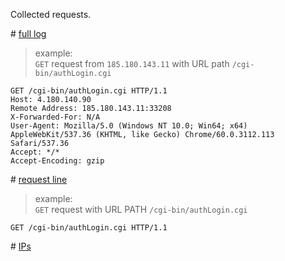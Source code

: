 Collected requests.

\# [full log](./full.log) 

> example:  
`GET` request from `185.180.143.11` with URL path `/cgi-bin/authLogin.cgi`

```
GET /cgi-bin/authLogin.cgi HTTP/1.1
Host: 4.180.140.90
Remote Address: 185.180.143.11:33208
X-Forwarded-For: N/A
User-Agent: Mozilla/5.0 (Windows NT 10.0; Win64; x64) AppleWebKit/537.36 (KHTML, like Gecko) Chrome/60.0.3112.113 Safari/537.36
Accept: */*
Accept-Encoding: gzip
```

\# [request line](./request_line.log)

> example:  
`GET` request with URL PATH `/cgi-bin/authLogin.cgi`
```
GET /cgi-bin/authLogin.cgi HTTP/1.1
```

\# [IPs](./ip.log)
